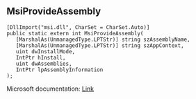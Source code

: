## MsiProvideAssembly

```
[DllImport("msi.dll", CharSet = CharSet.Auto)]
public static extern int MsiProvideAssembly(
   [MarshalAs(UnmanagedType.LPTStr)] string szAssemblyName,
   [MarshalAs(UnmanagedType.LPTStr)] string szAppContext,
   uint dwInstallMode,
   IntPtr hInstall,
   uint dwAssemblies,
   IntPtr lpAssemblyInformation
);
```

Microsoft documentation: [Link](https://docs.microsoft.com/en-us/windows/win32/api/msi/nf-msi-msiprovideassemblyw)
